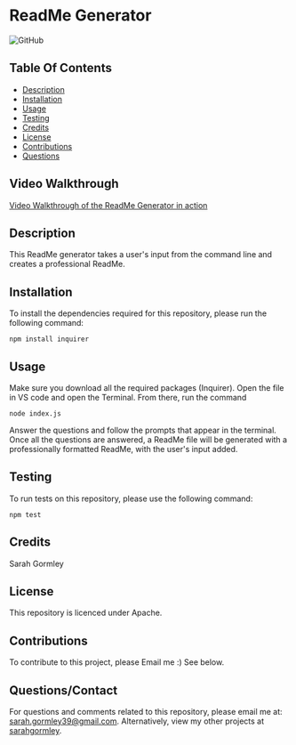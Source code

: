 
# ReadMe Generator

![GitHub](https://img.shields.io/badge/license-Apache-yellow.svg)

## Table Of Contents
* [Description](#description)
* [Installation](#installation)
* [Usage](#usage)
* [Testing](#testing)
* [Credits](#credits)
* [License](#license)
* [Contributions](#contributions)
* [Questions](#questionscontact)

## Video Walkthrough
[Video Walkthrough of the ReadMe Generator in action](https://drive.google.com/file/d/1XhS5wgejQOmIfBzvQ4GVqjaY0XXdX2hD/view?usp=sharing)



## Description
This ReadMe generator takes a user's input from the command line and creates a professional ReadMe. 


## Installation
To install the dependencies required for this repository, please run the following command:
```
npm install inquirer
```

## Usage
Make sure you download all the required packages (Inquirer).
Open the file in VS code and open the Terminal. 
From there, run the command 
```
node index.js
```
Answer the questions and follow the prompts that appear in the terminal. Once all the questions are answered, a ReadMe file will be generated with a professionally formatted ReadMe, with the user's input added.

## Testing
To run tests on this repository, please use the following command:
```
npm test
```


## Credits
Sarah Gormley


## License
This repository is licenced under Apache.

## Contributions
To contribute to this project, please Email me :) See below.


## Questions/Contact
For questions and comments related to this repository, please email me at: sarah.gormley39@gmail.com. Alternatively, view my other projects at [sarahgormley](https://github.com/sarahgormley).